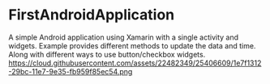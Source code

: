 # FirstAndroidApplication
A simple Android application using Xamarin with a single activity and widgets. Example provides different methods to update the data and time. Along with different ways to use button/checkbox widgets.  
https://cloud.githubusercontent.com/assets/22482349/25406609/1e7f1312-29bc-11e7-9e35-fb959f85ec54.png
